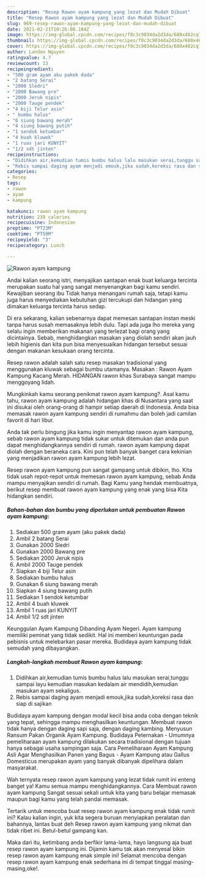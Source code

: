 ```yaml
---
description: "Resep Rawon ayam kampung yang lezat dan Mudah Dibuat"
title: "Resep Rawon ayam kampung yang lezat dan Mudah Dibuat"
slug: 969-resep-rawon-ayam-kampung-yang-lezat-dan-mudah-dibuat
date: 2021-02-21T10:26:00.104Z
image: https://img-global.cpcdn.com/recipes/f0c3c9034da2d3da/680x482cq70/rawon-ayam-kampung-foto-resep-utama.jpg
thumbnail: https://img-global.cpcdn.com/recipes/f0c3c9034da2d3da/680x482cq70/rawon-ayam-kampung-foto-resep-utama.jpg
cover: https://img-global.cpcdn.com/recipes/f0c3c9034da2d3da/680x482cq70/rawon-ayam-kampung-foto-resep-utama.jpg
author: Landon Nguyen
ratingvalue: 4.7
reviewcount: 13
recipeingredient:
- "500 gram ayam aku pakek dada"
- "2 batang Serai"
- "2000 Sledri"
- "2000 Bawang pre"
- "2000 Jeruk nipis"
- "2000 Tauge pendek"
- "4 biji Telur asin"
- " bumbu halus"
- "6 siung bawang merah"
- "4 siung bawang putih"
- "1 sendok ketumbar"
- "4 buah kluwek"
- "1 ruas jari KUNYIT"
- "1/2 sdt jinten"
recipeinstructions:
- "Didihkan air,kemudian tumis bumbu halus lalu masukan serai,tunggu sampai layu kemudian masukan kedalam air mendidih,kemudian masukan ayam sekaligus."
- "Rebis sampai daging ayam menjadi emouk,jika sudah,koreksi rasa dan siap di sajikan"
categories:
- Resep
tags:
- rawon
- ayam
- kampung

katakunci: rawon ayam kampung 
nutrition: 239 calories
recipecuisine: Indonesian
preptime: "PT23M"
cooktime: "PT59M"
recipeyield: "3"
recipecategory: Lunch

---
```



![Rawon ayam kampung](https://img-global.cpcdn.com/recipes/f0c3c9034da2d3da/680x482cq70/rawon-ayam-kampung-foto-resep-utama.jpg)

Andai kalian seorang istri, menyajikan santapan enak buat keluarga tercinta merupakan suatu hal yang sangat menyenangkan bagi kamu sendiri. Kewajiban seorang ibu Tidak hanya menangani rumah saja, tetapi kamu juga harus menyediakan kebutuhan gizi tercukupi dan hidangan yang dimakan keluarga tercinta harus sedap.

Di era  sekarang, kalian sebenarnya dapat memesan santapan instan meski tanpa harus susah memasaknya lebih dulu. Tapi ada juga lho mereka yang selalu ingin memberikan makanan yang terlezat bagi orang yang dicintainya. Sebab, menghidangkan masakan yang diolah sendiri akan jauh lebih higienis dan kita pun bisa menyesuaikan hidangan tersebut sesuai dengan makanan kesukaan orang tercinta. 

Resep rawon adalah salah satu resep masakan tradisional yang menggunakan kluwak sebagai bumbu utamanya. Masakan : Rawon Ayam Kampung Kacang Merah. HIDANGAN rawon khas Surabaya sangat mampu menggoyang lidah.

Mungkinkah kamu seorang penikmat rawon ayam kampung?. Asal kamu tahu, rawon ayam kampung adalah hidangan khas di Nusantara yang saat ini disukai oleh orang-orang di hampir setiap daerah di Indonesia. Anda bisa memasak rawon ayam kampung sendiri di rumahmu dan boleh jadi camilan favorit di hari libur.

Anda tak perlu bingung jika kamu ingin menyantap rawon ayam kampung, sebab rawon ayam kampung tidak sukar untuk ditemukan dan anda pun dapat menghidangkannya sendiri di rumah. rawon ayam kampung dapat diolah dengan beraneka cara. Kini pun telah banyak banget cara kekinian yang menjadikan rawon ayam kampung lebih lezat.

Resep rawon ayam kampung pun sangat gampang untuk dibikin, lho. Kita tidak usah repot-repot untuk memesan rawon ayam kampung, sebab Anda mampu menyajikan sendiri di rumah. Bagi Kamu yang hendak membuatnya, berikut resep membuat rawon ayam kampung yang enak yang bisa Kita hidangkan sendiri.

<!--inarticleads1-->

##### Bahan-bahan dan bumbu yang diperlukan untuk pembuatan Rawon ayam kampung:

1. Sediakan 500 gram ayam (aku pakek dada)
1. Ambil 2 batang Serai
1. Gunakan 2000 Sledri
1. Gunakan 2000 Bawang pre
1. Sediakan 2000 Jeruk nipis
1. Ambil 2000 Tauge pendek
1. Siapkan 4 biji Telur asin
1. Sediakan  bumbu halus
1. Gunakan 6 siung bawang merah
1. Siapkan 4 siung bawang putih
1. Sediakan 1 sendok ketumbar
1. Ambil 4 buah kluwek
1. Ambil 1 ruas jari KUNYIT
1. Ambil 1/2 sdt jinten


Keunggulan Ayam Kampung Dibanding Ayam Negeri. Ayam kampung memiliki peminat yang tidak sedikit. Hal ini memberi keuntungan pada pebisnis untuk melebarkan pasar mereka. Budidaya ayam kampung tidak semudah yang dibayangkan. 

<!--inarticleads2-->

##### Langkah-langkah membuat Rawon ayam kampung:

1. Didihkan air,kemudian tumis bumbu halus lalu masukan serai,tunggu sampai layu kemudian masukan kedalam air mendidih,kemudian masukan ayam sekaligus.
1. Rebis sampai daging ayam menjadi emouk,jika sudah,koreksi rasa dan siap di sajikan


Budidaya ayam kampung dengan modal kecil bisa anda coba dengan teknik yang tepat, sehingga mampu menghasilkan keuntungan. Membuat rawon tidak hanya dengan daging sapi saja, dengan daging kambing. Menyusun Ransum Pakan Organik Ayam Kampung. Budidaya Peternakan - Umumnya pemeliharaan ayam kampung dilakukan secara tradisional dengan tujuan hanya sebagai usaha sampingan saja. Cara Pemeliharaan Ayam Kampung Asli Agar Menghasilkan Panen yang Bagus - Ayam Kampung atau Gallus Domesticus merupakan ayam yang banyak dibanyak dipelihara dalam masyarakat. 

Wah ternyata resep rawon ayam kampung yang lezat tidak rumit ini enteng banget ya! Kamu semua mampu menghidangkannya. Cara Membuat rawon ayam kampung Sangat sesuai sekali untuk kita yang baru belajar memasak maupun bagi kamu yang telah pandai memasak.

Tertarik untuk mencoba buat resep rawon ayam kampung enak tidak rumit ini? Kalau kalian ingin, yuk kita segera buruan menyiapkan peralatan dan bahannya, lantas buat deh Resep rawon ayam kampung yang nikmat dan tidak ribet ini. Betul-betul gampang kan. 

Maka dari itu, ketimbang anda berfikir lama-lama, hayo langsung aja buat resep rawon ayam kampung ini. Dijamin kamu tak akan menyesal bikin resep rawon ayam kampung enak simple ini! Selamat mencoba dengan resep rawon ayam kampung enak sederhana ini di tempat tinggal masing-masing,oke!.

